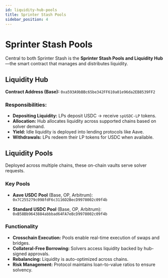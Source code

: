 ```yaml
---
id: liquidity-hub-pools
title: Sprinter Stash Pools
sidebar_position: 4
---
```


# Sprinter Stash Pools

Central to both Sprinter Stash is the **Sprinter Stash Pools and Liquidity Hub**—the smart contract that manages and distributes liquidity.

## Liquidity Hub

**Contract Address (Base):**
`0xa593A9bBBc65be342FF610a01e96da2EB8539FF2`

### Responsibilities:

- **Depositing Liquidity:** LPs deposit USDC → receive `spUSDC-LP` tokens.
- **Allocation:** Hub allocates liquidity across supported chains based on solver demand.
- **Yield:** Idle liquidity is deployed into lending protocols like Aave.
- **Withdrawals:** LPs redeem their LP tokens for USDC when available.

## Liquidity Pools

Deployed across multiple chains, these on-chain vaults serve solver requests.

### Key Pools

- **Aave USDC Pool** (Base, OP, Arbitrum):  
  `0x7C255279c098fdF6c3116D2BecD9978002c09f4b`

- **Standard USDC Pool** (Base, OP, Arbitrum):  
  `0xB58Bb9643884abbbad64FA7eBcD9978002c09f4b`

### Functionality

- **Crosschain Execution:** Pools enable real-time execution of swaps and bridges.
- **Collateral-Free Borrowing:** Solvers access liquidity backed by hub-signed approvals.
- **Rebalancing:** Liquidity is auto-optimized across chains.
- **Risk Management:** Protocol maintains loan-to-value ratios to ensure solvency.
